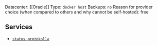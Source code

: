 
Datacenter: [[Oracle]]
Type: `docker host`
Backups: `no`
Reason for provider choice (when compared to others and why cannot be self-hosted): free
## Services

- [`status protokolla`](https://status.protokolla.fi)
